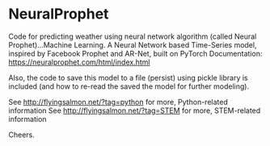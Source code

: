 # NeuralProphet
Code for predicting weather using neural network algorithm (called Neural Prophet)...Machine Learning.
 A Neural Network based Time-Series model, inspired by Facebook Prophet and AR-Net, built on PyTorch
    Documentation: https://neuralprophet.com/html/index.html
 
 Also, the code to save this model to a file (persist) using pickle library is included (and how to re-read the saved the model for further modeling).
 
 See http://flyingsalmon.net/?tag=python for more, Python-related information
 See http://flyingsalmon.net/?tag=STEM for more, STEM-related information

Cheers.
 
